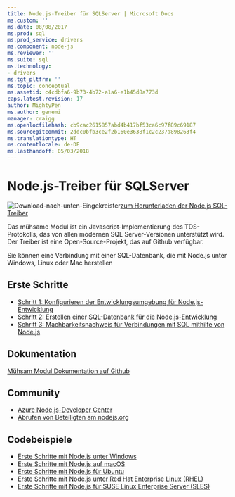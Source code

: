 ```yaml
---
title: Node.js-Treiber für SQLServer | Microsoft Docs
ms.custom: ''
ms.date: 08/08/2017
ms.prod: sql
ms.prod_service: drivers
ms.component: node-js
ms.reviewer: ''
ms.suite: sql
ms.technology:
- drivers
ms.tgt_pltfrm: ''
ms.topic: conceptual
ms.assetid: c4cdbfa6-9b73-4b72-a1a6-e1b45d8a773d
caps.latest.revision: 17
author: MightyPen
ms.author: genemi
manager: craigg
ms.openlocfilehash: cb9cac2615857abd4b417bf53ca6c97f89c69187
ms.sourcegitcommit: 2ddc0bfb3ce2f2b160e3638f1c2c237a898263f4
ms.translationtype: HT
ms.contentlocale: de-DE
ms.lasthandoff: 05/03/2018
---
```

# <a name="nodejs-driver-for-sql-server"></a>Node.js-Treiber für SQLServer

![Download-nach-unten-Eingekreister](../../ssdt/media/download.png)[zum Herunterladen der Node.js SQL-Treiber](../sql-connection-libraries.md#anchor-20-drivers-relational-access)

Das mühsame Modul ist ein Javascript-Implementierung des TDS-Protokolls, das von allen modernen SQL Server-Versionen unterstützt wird. Der Treiber ist eine Open-Source-Projekt, das auf Github verfügbar.  
  
Sie können eine Verbindung mit einer SQL-Datenbank, die mit Node.js unter Windows, Linux oder Mac herstellen  
  
## <a name="getting-started"></a>Erste Schritte  
* [Schritt 1: Konfigurieren der Entwicklungsumgebung für Node.js-Entwicklung](step-1-configure-development-environment-for-node-js-development.md)  
* [Schritt 2: Erstellen einer SQL-Datenbank für die Node.js-Entwicklung](step-2-create-a-sql-database-for-node-js-development.md)  
* [Schritt 3: Machbarkeitsnachweis für Verbindungen mit SQL mithilfe von Node.js](step-3-proof-of-concept-connecting-to-sql-using-node-js.md)  
  
## <a name="documentation"></a>Dokumentation  
  
[Mühsam Modul Dokumentation auf Github](http://tediousjs.github.io/tedious/)  
  
## <a name="community"></a>Community  
* [Azure Node.js-Developer Center](https://azure.microsoft.com/develop/nodejs/)  
* [Abrufen von Beteiligten am nodejs.org](https://nodejs.org/en/get-involved/)

## <a name="code-examples"></a>Codebeispiele
* [Erste Schritte mit Node.js unter Windows](https://www.microsoft.com/sql-server/developer-get-started/node/windows/)
* [Erste Schritte mit Node.js auf macOS](https://www.microsoft.com/sql-server/developer-get-started/node/mac/)
* [Erste Schritte mit Node.js für Ubuntu](https://www.microsoft.com/sql-server/developer-get-started/node/ubuntu/)
* [Erste Schritte mit Node.js unter Red Hat Enterprise Linux (RHEL)](https://www.microsoft.com/sql-server/developer-get-started/node/rhel/)
* [Erste Schritte mit Node.js für SUSE Linux Enterprise Server (SLES)](https://www.microsoft.com/sql-server/developer-get-started/node/sles/)
